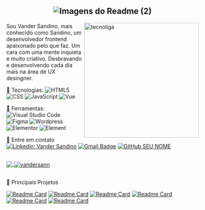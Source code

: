 <span align="center">

## ![Imagens do Readme (2)](https://user-images.githubusercontent.com/65673565/189552792-bb3ea114-3b73-4550-b9cd-37827aadd5f9.gif)

</span>

<img src="https://user-images.githubusercontent.com/65673565/190259328-c0ad9131-81e7-4dfd-97a0-d36802023b20.png" min-width="300px" max-width="300px" width="300px" align="right" alt="tecnoliga">


<p align="left"> 
  Sou Vander Sandino, mais conhecido como Sandino, um desenvolvedor frontend apaixonado pelo que faz. 
Um cara com uma mente inquieta e muito criativo. Desbravando e desenvolvendo cada dia mais na área de UX desingner.
</p>



🔵 Tecnologias: 
![HTML5](https://img.shields.io/badge/-HTML5-DD4B25?style=flat&logo=HTML5&logoColor=white)
![CSS](https://img.shields.io/badge/-CSS-056FB6?style=flat&logo=CSS3&logoColor=white)
![JavaScript](https://img.shields.io/badge/-JavaScript-F7DF1E?style=flat&logo=javascript&logoColor=black)
![Vue](https://img.shields.io/badge/Vue.js-35495E?style=flat&logo=vue.js&&logoColor=4FC08D)
  

🔵 Ferramentas: 
  ![Visual Studio Code](https://img.shields.io/badge/-Visual%20Studio%20Code-1D1D1D?style=flat&logo=visual-studio-code&logoColor=0176C6)
  ![Figma](https://img.shields.io/badge/-Figma-FF2D20?style=flat&logo=figma&logoColor=white)
  ![Wordpress](https://img.shields.io/badge/-Wordpress-006E93?style=flat&logo=wordpress&logoColor=white)
  ![Elementor](https://img.shields.io/badge/-Elementor-white?style=flat&logo=elementor&logoColor=92023B)
  ![Element](https://img.shields.io/badge/-Element-white?style=flat&logo=element&logoColor=409eff)
  
 🔵 Entre em contato
[![Linkedin: Vander Sandino](https://img.shields.io/badge/-VanderSandino-0077B5?style=flat-square&logo=Linkedin&logoColor=white&link=https://www.linkedin.com/in/vandersandinoo/)](https://www.linkedin.com/in/vandersandinoo/)
[![Gmail Badge](https://img.shields.io/badge/-vandersann@gmail.com-D14836?style=flat-square&logo=Gmail&logoColor=white&link=mailto:vandersann@gmail.com)](mailto:vandersann@gmail.com)
[![GitHub SEU NOME]( https://img.shields.io/github/followers/vandersann?label=follow&style=social)](https://github.com/vandersann/)



##
<a href="https://github.com/Gurupreet">
  <img align="center" src="https://github-readme-stats.vercel.app/api/top-langs/?username=vandersann&title_color=fefefe&icon_color=FEFEFE&text_color=&bg_color=000000&hide_langs_below=1" />
</a>

<a href="https://github.com/Gurupreet">
 <img align="center" src="https://github-readme-stats.vercel.app/api?username=vandersann&show_icons=true&title_color=fefefe&icon_color=FEFEFE&text_color=445AEF&bg_color=000000&line_height=27" alt=vandersann github stats"/>
</a>


##
🔵 Principais Projetos

[![Readme Card](https://github-readme-stats.vercel.app/api/pin/?username=vandersann&repo=Landing_Page_Mundo_Invertido&title_color=445AEF&icon_color=FEFEFE&text_color=FEFEFE&bg_color=000000)](https:/https://github.com/vandersann/Landing_Page_Mundo_Invertido)
[![Readme Card](https://github-readme-stats.vercel.app/api/pin/?username=vandersann&repo=-Resgate-Game&title_color=445AEF&icon_color=FEFEFE&text_color=FEFEFE&bg_color=000000)](https://https://github.com/vandersann/-Resgate-Game)
[![Readme Card](https://github-readme-stats.vercel.app/api/pin/?username=vandersann&repo=Site-estudo&title_color=445AEF&icon_color=FEFEFE&text_color=FEFEFE&bg_color=000000)](https://github.com/vandersann/Site-estudo)
[![Readme Card](https://github-readme-stats.vercel.app/api/pin/?username=vandersann&repo=Pokedex&title_color=445AEF&icon_color=FEFEFE&text_color=FEFEFE&bg_color=000000)](https://github.com/vandersann/Pokedex)
[![Readme Card](https://github-readme-stats.vercel.app/api/pin/?username=vandersann&repo=Clone_Interface_Netflix&title_color=445AEF&icon_color=FEFEFE&text_color=FEFEFE&bg_color=000000)](https://github.com/vandersann/Clone_Interface_Netflix)
[![Readme Card](https://github-readme-stats.vercel.app/api/pin/?username=vandersann&repo=Projeto_Marvel&title_color=445AEF&icon_color=FEFEFE&text_color=FEFEFE&bg_color=000000)](https://github.com/vandersann/Projeto_Marvel)


